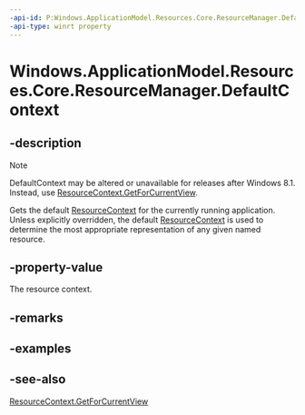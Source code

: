 ```yaml
---
-api-id: P:Windows.ApplicationModel.Resources.Core.ResourceManager.DefaultContext
-api-type: winrt property
---
```


<!-- Property syntax
public Windows.ApplicationModel.Resources.Core.ResourceContext DefaultContext { get; }
-->

# Windows.ApplicationModel.Resources.Core.ResourceManager.DefaultContext

## -description
> [!NOTE]
> DefaultContext may be altered or unavailable for releases after Windows 8.1. Instead, use [ResourceContext.GetForCurrentView](resourcecontext_getforcurrentview.md).

Gets the default [ResourceContext](resourcecontext.md) for the currently running application. Unless explicitly overridden, the default [ResourceContext](resourcecontext.md) is used to determine the most appropriate representation of any given named resource.

## -property-value
The resource context.

## -remarks

## -examples

## -see-also
[ResourceContext.GetForCurrentView](resourcecontext_getforcurrentview.md)